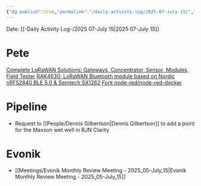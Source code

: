 ```yaml
---
{"dg-publish":true,"permalink":"/daily-activity-log/2025-07-july-15/","noteIcon":"","created":"2025-07-15T10:22:36.781-05:00"}
---
```


Date: [[-Daily Activity Log-/2025 07-July 15\|2025 07-July 15]]

# Pete
[Complete LoRaWAN Solutions: Gateways, Concentrator, Sensor, Modules, Field Tester](https://store.rakwireless.com/collections/lorawan-complete)
[RAK4630: LoRaWAN Bluetooth module based on Nordic nRF52840 BLE 5.0 & Semtech SX1262](https://store.rakwireless.com/products/rak4630-nrf52840-sx1262-lora-bluetooth-module-for-lorawan?index=3&variant=43557762302150)
[Fork node-red/node-red-docker](https://github.com/node-red/node-red-docker/fork)


# Pipeline
- Request to [[People/Dennis Gilbertson\|Dennis Gilbertson]] to add a point for the Maxson wet well in RJN Clarity
# Evonik
- [[Meetings/Evonik Monthly Review Meeting - 2025_05-July_15\|Evonik Monthly Review Meeting - 2025_05-July_15]]